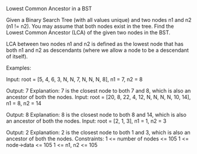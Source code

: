 Lowest Common Ancestor in a BST


Given a Binary Search Tree (with all values unique) and two nodes n1 and n2 (n1 != n2). You may assume that both nodes exist in the tree. Find the Lowest Common Ancestor (LCA) of the given two nodes in the BST.

LCA between two nodes n1 and n2 is defined as the lowest node that has both n1 and n2 as descendants (where we allow a node to be a descendant of itself).

Examples:

Input: root = [5, 4, 6, 3, N, N, 7, N, N, N, 8], n1 = 7, n2 = 8
        
Output: 7
Explanation: 7 is the closest node to both 7 and 8, which is also an ancestor of both the nodes.
Input: root = [20, 8, 22, 4, 12, N, N, N, N, 10, 14], n1 = 8, n2 = 14
                
Output: 8
Explanation: 8 is the closest node to both 8 and 14, which is also an ancestor of both the nodes.
Input: root = [2, 1, 3], n1 = 1, n2 = 3
        
Output: 2
Explanation: 2 is the closest node to both 1 and 3, which is also an ancestor of both the nodes.
Constraints:
1 <= number of nodes <= 105
1 <= node->data <= 105
1 <= n1, n2 <= 105
